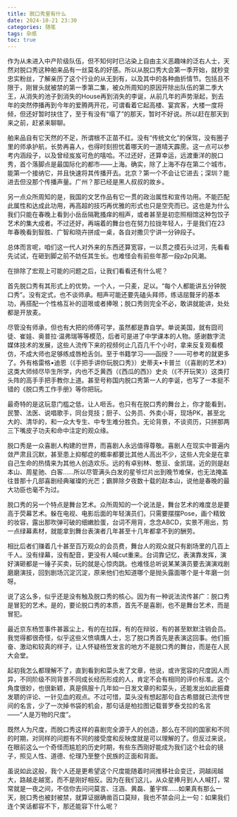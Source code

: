 ```yaml
---
title: 脱口秀里有什么
date: 2024-10-21 23:30
categories: 随笔
tags: 杂感
toc: true
---
```


作为从未进入中产阶级队伍，但不知何时已沾染上自由主义恶趣味的泛右人士，天然对脱口秀这种舶来品有一丝莫名的好感。所以从脱口秀大会第一季开始，就秒变忠实粉丝，了解亲历了这个行业的从无到有，以及其中的各种曲折情节。包括且不限于，刚冒头就被禁的第一季第二集，被众所周知的原因开除出队伍的第二季大王，从消失的池子到消失的House再到消失的李诞，从前几年的声势渐起，到去年的突然停播再到今年的爱腾两开花，可谓看着它起高楼、宴宾客，大楼一度将倾，但还好暂时扶住了，至于有没有“塌了”的那天，暂时不好说。所以赶在那天到来之前，赶紧来聊聊。

舶来品自有它天然的不足，所谓根不正苗不红。没有“传统文化”的保驾，没有圈子里的师承护航，长势再喜人，也得时刻担忧着哪天的一道晴天霹雳。这一点可以参考内涵段子，以及曾经岌岌可危的嘻哈。不过还好，还算幸运，远渡重洋的脱口秀，首个落脚点是最国际化的都市——上海。确实，除了上海不存在第二个城市，能第一个接纳它，并且快速将其传播开去。北京？第一个不会让它进去；深圳？能进去但没那个传播声量。广州？那已经是黑人叔叔的故乡。

另一点众所周知的是，我国的文艺作品有它一贯的政治属性和宣传功用。不能匹配此属性和达成此功用，再高超的技巧再优雅的形式也只是空壳而已。这也是为什么我们只能在春晚上看到小岳岳隔靴搔痒的相声，或者甚至是初恋照相馆这种包饺子艺术的集大成者。不过还好，再端着的舞台也在努力拉拢年轻人，于是我们在23年春晚看到智胜、广智和晓卉拼成一桌，各自对撒贝宁讲一分钟段子。

总体而言呢，咱们这一代人对外来的东西还算宽容，一以贯之摸石头过河，先看看先试试，在砸到脚之前不妨任其生长。也难怪会有前些年那一段p2p风潮。

在排除了宏观上可能的问题之后，让我们看看还有什么呢？

首先脱口秀有其形式上的优势。一个人，一只麦，足以。“每个人都能讲五分钟脱口秀”。没有定式，也不谈师承。相声可能还要先磕头拜师，练诘屈聱牙的基本功，再搭配一个性格互补的逗哏或者捧哏；脱口秀则完全不必，敢讲就能讲，处处都是开放麦。

尽管没有师承，但也有大把的师傅可学，虽然都是靠自学。单说美国，就有囧司徒、崔娃、奥普拉·温弗瑞等等模范，后者可是进了中学课本的人物。感谢数字流媒体技术的发展，这些人流传下来的视频何止几百几千个小时，拿来反复观看模仿，不成大师也足够练成唇枪舌剑。至于书籍学习——函授？——可参考的就更多了。外有格雷格•迪恩（《手把手讲你玩脱口秀》）史蒂夫•卡普兰（《喜剧的艺术》）这类大师倾尽毕生所学，内也不乏黄西（《西瓜的西》）史炎（《不开玩笑》）这类打头阵的高手手把手教你上道。甚至号称国内脱口秀第一人的李诞，也写了一本挺不错的《脱口秀工作手册》等你把玩。

最奇特的是这玩意门槛之低，让人咂舌。也只有在脱口秀的舞台上，你才能看到，民警、法医、说唱歌手，同台竞技；厨子、公务员、外卖小哥，现场PK，甚至北大的、清华的，和一众大专生、中专生难分胜负。无论背景，不谈资历，只拼那两三下嘴皮子功夫和命中注定的观众缘。

脱口秀是一众喜剧人构建的世界，而喜剧人永远值得尊敬。喜剧人在现实中普遍内敛严肃且沉默，甚至患上抑郁症的概率都要比其他人高出不少，这些人完全是在拿自己生命的热情来为其他人创造欢乐。远的有卓别林、憨豆、金凯瑞，近的则是赵本山、周星驰、白客……所以尽管满头白发的星爷烂片出到晚节难保，也无法掩盖往昔那十几部喜剧经典璀璨的光芒；霸屏除夕夜数十载的赵本山，说他是春晚的最大功臣也毫不为过。

脱口秀的另一个特点是舞台艺术。众所周知的一个说法是，舞台艺术的难度总是要高于荧幕艺术。躲在电视、电影后面的年轻演员们，只需要摆摆Pose，画个精致的妆容，露出那吹弹可破的细嫩脸蛋，台词不用背，念念ABCD，实景不用出，剪一点绿幕素材，就能拿到舞台表演者几年甚至十几年都拿不到的酬劳。

相比后者们赚着几十甚至百万观众的会员费，舞台人的观众就只有剧场里的几百上千人。没有绿幕，没有配音，更没有人喊cut重来。台词靠记忆，表演靠发挥，演好演砸都是一锤子买卖，玩的就是心惊肉跳。也难怪总听说某某演员要去演演戏剧磨磨演技，回到剧场沉淀沉淀，原来他们也知道哪个是抛头露面哪个是十年磨一剑呀。

说了这么多，似乎还是没有触及脱口秀的核心。因为有一种说法流传甚广：脱口秀是冒犯的艺术。是的，要论脱口秀的本质，首先不是喜剧，也不是舞台艺术，而是冒犯。

最近京东杨笠事件甚嚣尘上，有的在拉踩，有的在辩驳，有的甚至默默注销会员。我觉得都很奇怪，似乎这些义愤填膺人士，忘了脱口秀首先是表演这回事。他们振奋、激动和较真的样子，让人怀疑杨笠发言的地方不是脱口秀的舞台，而是在人民大会堂。

起初我怎么都理解不了，直到看到和菜头发了文章，他说，或许宽容的尺度因人而异，不同阶级不同背景不同成长经历形成的人，肯定不会有相同的评价标准。这个角度很妙，也很新颖，真是佩服十几年如一日发文章的和菜头，还能发出如此振聋发聩的评论、一针见血的观点。不过可惜，菜头没有想起那句自古希腊就已流传世间的名言，少了一次掉书袋的机会，那句话是柏拉图记载普罗泰戈拉的名言——“人是万物的尺度”。

既然人为尺度，而脱口秀这样的喜剧完全源于人的创造，那么在不同的国家和不同的时期，对同样的问题有不同的接受度和反映度就是可以理解的了。但反过来说，在眼前这么一个奇怪而尴尬的历史时期，有些东西刚好能成为我们这个社会的镜子，照见人性、道德、伦理乃至整个民族的正面和背面。

虽说如此这般，我个人还是更希望这个尺度能随着时间推移社会变迁，洞越阔越大，路越走越宽，而不是刚好相反。因为在我们这儿，从众星捧月到人人喊打，常常就是一夜之间，不信你去问问莫言、汪涵、黄磊、董宇辉……如果真有那么一天，脱口秀也被封被禁，就算证据确凿百口莫辩，我也不禁会问上一句：如果我们连个笑话都容不下，那还能容下什么呢？